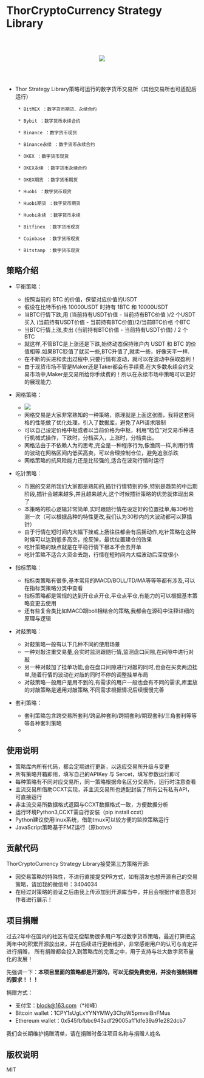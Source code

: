 # ThorCryptoCurrency Strategy Library

 
<br>
<br>
<p align="center">
  <img src ="http://thorquant.com/Thor-Quant.png"/>
</p>
<br>
<br>

 * Thor Strategy Library策略可运行的数字货币交易所（其他交易所也可适配后运行）

        * BitMEX ：数字货币期货、永续合约

        * Bybit ：数字货币永续合约

        * Binance ：数字货币现货

        * Binance永续 ：数字货币永续合约

        * OKEX ：数字货币现货

        * OKEX永续 ：数字货币永续合约

        * OKEX期货 ：数字货币期货

        * Huobi ：数字货币现货

        * Huobi期货 ：数字货币期货

        * Huobi永续 ：数字货币永续 

        * Bitfinex ：数字货币现货

        * Coinbase ：数字货币现货

        * Bitstamp ：数字货币现货


## 策略介绍

- 平衡策略：
  - 按照当前的 BTC 的价值，保留对应价值的USDT
  - 假设在比特币价格 10000USDT 时持有 1BTC 和 10000USDT
  - 当BTC行情下跌,用 (当前持有USDT价值 - 当前持有BTC价值 )/2 个USDT 买入 (当前持有USDT价值 - 当前持有BTC价值)/2/当前BTC价格 个BTC
  - 当BTC行情上涨,卖出 (当前持有BTC价值 - 当前持有USDT价值) / 2 个BTC
  - 就这样,不管BTC是上涨还是下跌,始终动态保持账户内 USDT 和 BTC 的价值相等.如果BTC贬值了就买一些,BTC升值了,就卖一些，好像天平一样.
  - 在不断的买进和卖出过程中,只要行情有波动，就可以在波动中获取盈利！
  - 由于现货市场不管是Maker还是Taker都会有手续费.在大多数永续合约交易市场中,Maker是交易所给你手续费的！所以在永续市场中策略可以更好的展现能力.

- 网格策略：
  - <img src ="http://thorquant.com/网格交易图片.png"/>
  - 网格交易是大家非常熟知的一种策略，原理就是上面这张图，我将这套网格的性能做了优化处理，引入了数据库，避免了API请求限制
  - 可以自己设定价格中枢或者以当前价格为中枢，利用“档位”对交易币种进行机械式操作，下跌时，分档买入，上涨时，分档卖出。
  - 网格法由于不依赖人为的思考,完全是一种程序行为,像渔网一样,利用行情的波动在网格区间内低买高卖，可以合理控制仓位，避免追涨杀跌
  - 网格策略的抗风险能力还是比较强的,适合在波动行情时运行

- 吃针策略：
  - 币圈的交易所我们大家都是熟知的,插针行情特别的多,特别是趋势的中后期阶段,插针会越来越多,并且越来越大,这个时候插针策略的优势就体现出来了
  - 本策略的核心逻辑非常简单,实时跟随行情在设定好的位置挂单,每30秒检测一次（可以根据品种的特性更改,我们认为30秒内的大波动都可以算插针）
  - 由于行情在短时间内大幅下挫或上扬往往都会有后摇动作,吃针策略在这种时候可以达到低多高空，抢反弹，最优位置建仓的效果
  - 吃针策略的缺点就是在平稳行情下根本不会去开单
  - 吃针策略不适合大资金去跑，行情在短时间内大幅波动后深度很小
  
- 指标策略：
  - 指标类策略有很多,基本常用的MACD/BOLL/TD/MA等等等都有涉及,可以在指标类策略分类中查看
  - 指标策略都是常规的达到开仓点开仓,平仓点平仓,有能力的可以根据基本策略变更去使用
  - 还有些复合类比如MACD跟boll相结合的策略,我都会在源码中注释详细的原理与逻辑

- 对敲策略：
  - 对敲策略一般有以下几种不同的使用场景
  - 一种对敲注重交易量,会实时监测跟随行情,监测盘口间隙,在间隙中进行对敲
  - 另一种对敲加了挂单功能,会在盘口间隙进行对敲的同时,也会在买卖两边挂单,随着行情的波动在对敲的同时不停的调整挂单布局
  - 对敲策略一般用户是用不到的,有需求的用户一般也会有不同的需求,库里放的对敲策略是通用对敲策略,不同需求根据情况后续慢慢完善

- 套利策略：
  - 套利策略包含跨交易所套利/跨品种套利/跨期套利/期现套利/三角套利等等等各种套利策略
  - 



## 使用说明
- 策略库内所有代码，都会定期进行更新，以适应交易所升级与变更
- 所有策略开箱即用，填写自己的APIKey 与 Sercet，填写参数运行即可
- 每种策略有不同对应交易所，同一策略根据命名区分交易所，运行时注意查看
- 主流交易所借助CCXT实现，非主流交易所也适配封装了所有公有私有API，可直接运行
- 非主流交易所数据格式返回与CCXT数据格式一致，方便数据分析
- 运行环境Python3,CCXT需自行安装（pip install ccxt）
- Python建议使用linux系统，借助tmux可以较方便的监控策略运行
- JavaScript策略基于FMZ运行（原botvs）



## 贡献代码

ThorCryptoCurrency Strategy Library接受第三方策略开源:

- 因交易策略的特殊性，不进行直接提交PR方式，如有朋友也想开源自己的交易策略，请加我的微信号：3404034
- 在经过对策略的验证之后由我上传添加到开源库当中，并且会根据作者意愿对作者进行展示！




## 项目捐赠

过去2年中在国内的社区有偿无偿帮助很多用户写过数字货币策略，最近打算把这两年中的积累开源放出来，并在后续进行更新维护，非常感谢用户的认可与肯定并进行捐赠，
所有捐赠都会投入到策略库的完善之中，用于支持与壮大数字货币量化的发展！

先强调一下：**本项目里面的策略都是开源的，可以无偿免费使用，并没有强制捐赠的要求！！！**

捐赠方式：
- 支付宝：block@163.com（*裕峰）
- Bitcoin wallet：1CPY1sUgLxYYNYMWy3ChpW5pmveiBnFMus
- Ethereum wallet：0x545fbfbbc943adf29005aff1dfe39a91e282dcb7


我们会长期维护捐赠清单，请在捐赠时备注项目名称与捐赠人姓名


## 版权说明

MIT

